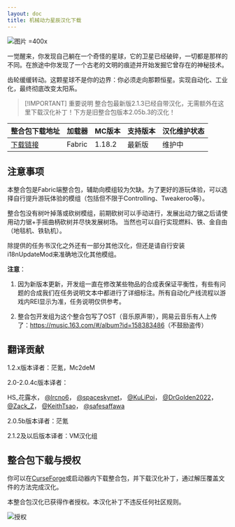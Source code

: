 ```yaml
---
layout: doc
title: 机械动力星辰汉化下载
---
```


![图片 =400x](https://media.forgecdn.net/attachments/613/543/astralpromo.png)

一觉醒来，你发现自己躺在一个奇怪的星球，它的卫星已经破碎，一切都是那样的不同。在旅途中你发现了一个古老的文明的痕迹并开始发掘它曾存在的神秘技术。

齿轮缓缓转动。这颗星球不是你的边界：你必须走向那颗恒星。实现自动化、工业化，最终彻底改变太阳系。

> [!IMPORTANT] 重要说明
> 整合包最新版2.1.3已经自带汉化，无需额外在这里下载汉化补丁！下方是旧整合包版本2.05b.3的汉化！

<DownloadLinks :methods="[
  { id: 'lanzou', text: '下载2.05b.3汉化', icon: '/imgs/svg/lanzou.svg', link: 'https://vmhanhuazu.lanzoui.com/s/CreateAstral-vmtt-TP' },
  { id: 'bilibili', text: '专栏介绍', icon: '/imgs/svg/bilibili.svg', link: 'https://www.bilibili.com/read/cv26855184' },
  { id: 'curseforge', text: 'i18n自动汉化更新模组', icon: '/imgs/svg/curseforge.svg', link: 'https://www.curseforge.com/api/v1/mods/297404/files/6351071/download' },
  { id: 'lazy', text: '懒汉下载', icon: '/imgs/logo/logo_64.png', link: 'https://vmhanhuazu.lanzoui.com/s/CreateAstral-vmtt-TP' }
]" />

| 整合包下载地址                                                          | 加载器 | MC版本 | 支持版本 | 汉化维护状态 |
| :---------------------------------------------------------------------- | :----- | :----- | :------- | :----------- |
| [下载链接](https://www.curseforge.com/minecraft/modpacks/create-astral) | Fabric | 1.18.2 | 最新版   | 维护中       |

## 注意事项

本整合包是Fabric端整合包，辅助向模组较为欠缺。为了更好的游玩体验，可以选择自行提升游玩体验的模组（包括但不限于Controlling、Tweakeroo等）。

整合包没有树叶掉落或砍树模组，前期砍树可以手动进行，发展出动力锯之后请使用动力锯+手摇曲柄砍树并尽快发展树场。
当然也可以自行实现燃料、铁、金自由（地毯机、铁轨机）。

除提供的任务书汉化之外还有一部分其他汉化，但还是请自行安装i18nUpdateMod来准确地汉化其他模组。

**注意**：

1. 因为新版本更新，开发组一直在修改某些物品的合成表保证平衡性，有些有问题的合成我们在任务说明文本中都进行了详细标注。所有自动化产线流程以游戏内REI显示为准，任务说明仅供参考。

2. 整合包开发组为这个整合包写了OST（音乐原声带），网易云音乐有人上传了：<https://music.163.com/#/album?id=158383486>（不鼓励盗传）

## 翻译贡献

1.2.x版本译者：茫氪，Mc2deM

2.0-2.0.4c版本译者：

HS\_花露水，
[@lrcno6](https://github.com/lrcno6)，
[@spaceskynet](https://github.com/spaceskynet)，
[@KuLiPoi](https://github.com/KuLiPoi)，
[@DrGolden2022](https://github.com/DrGolden2022)，
[@Zack_Z](https://github.com/kressety)，
[@KeithTsao](https://github.com/KeithTsao)，
[@safesaffawa](https://github.com/safesaffawa)

2.0.5b版本译者：茫氪

2.1.2及以后版本译者：VM汉化组

## 整合包下载与授权

你可以在[CurseForge](https://www.curseforge.com/minecraft/modpacks/create-astral)或启动器内下载整合包，并下载汉化补丁，通过解压覆盖文件的方法完成汉化。

本整合包汉化已获得作者授权。本汉化补丁不违反任何社区规则。

![授权](/imgs/authorization/create.png)

<DocSupport />
